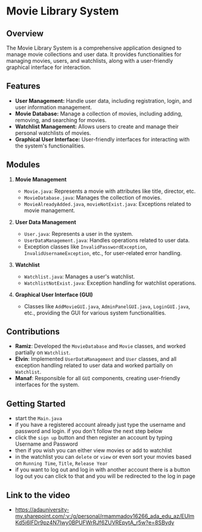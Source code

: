 # Movie Library System

## Overview
The Movie Library System is a comprehensive application designed to manage movie collections and user data. It provides functionalities for managing movies, users, and watchlists, along with a user-friendly graphical interface for interaction.

## Features
- **User Management:** Handle user data, including registration, login, and user information management.
- **Movie Database:** Manage a collection of movies, including adding, removing, and searching for movies.
- **Watchlist Management:** Allows users to create and manage their personal watchlists of movies.
- **Graphical User Interface:** User-friendly interfaces for interacting with the system's functionalities.

## Modules
1. **Movie Management**
   - `Movie.java`: Represents a movie with attributes like title, director, etc.
   - `MovieDatabase.java`: Manages the collection of movies.
   - `MovieAlreadyAdded.java`, `movieNotExist.java`: Exceptions related to movie management.

2. **User Data Management**
   - `User.java`: Represents a user in the system.
   - `UserDataManagement.java`: Handles operations related to user data.
   - Exception classes like `InvalidPasswordException`, `InvalidUsernameException`, etc., for user-related error handling.

3. **Watchlist**
   - `Watchlist.java`: Manages a user's watchlist.
   - `WatchlistNotExist.java`: Exception handling for watchlist operations.

4. **Graphical User Interface (GUI)**
   - Classes like `AddMovieGUI.java`, `AdminPanelGUI.java`, `LoginGUI.java`, etc., providing the GUI for various system functionalities.

## Contributions
- **Ramiz**: Developed the `MovieDatabase` and `Movie` classes, and worked partially on `Watchlist`.
- **Elvin**: Implemented `UserDataManagement` and `User` classes, and all exception handling related to user data and worked partially on `Watchlist`.
- **Manaf**: Responsible for all `GUI` components, creating user-friendly interfaces for the system.

## Getting Started
- start the `Main.java`
- if you have a registered account already just type the username and password and login. if you don't follow the next step below
- click the `sign up` button and then register an account by typing Username and Password
- then if you wish you can either view movies or add to watchlist
- in the watchlist you can `delete` or `view` or even sort your movies based on `Running Time`, `Title`, `Release Year`
- if you want to log out and log in with another account there is a button log out you can click to that and you will be redirected to the log in page

## Link to the video
- https://adauniversity-my.sharepoint.com/:v:/g/personal/rmammadov16266_ada_edu_az/EUlmKd5i6IFDr9pz4N7Iwy0BPUFWrRJf6ZUVREpytA_r5w?e=8SBydy

